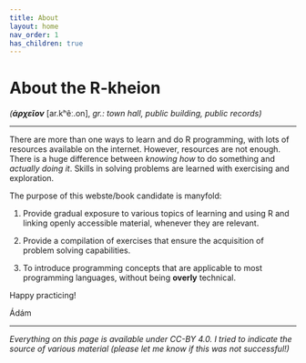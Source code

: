 ```yaml
---
title: About
layout: home
nav_order: 1
has_children: true
---
```


# About the R-kheion 

*(**ἀρχεῖον*** [ar.kʰêː.on], *gr.: town hall, public building, public records)*


* * *

There are more than one ways to learn and do R programming, with lots of resources available on the internet. However, resources are not enough. There is a huge difference between *knowing how* to do something and *actually doing it*. Skills in solving problems are learned with exercising and exploration.

The purpose of this webste/book candidate is manyfold:

1. Provide gradual exposure to various topics of learning and using R and linking openly accessible material, whenever they are relevant.

2. Provide a compilation of exercises that ensure the acquisition of problem solving capabilities.

3. To introduce programming concepts that are applicable to most programming languages, without being **overly** technical.

Happy practicing!

Ádám


* * *

*Everything on this page is available under CC-BY 4.0. I tried to indicate the source of various material (please let me know if this was not successful!)*
